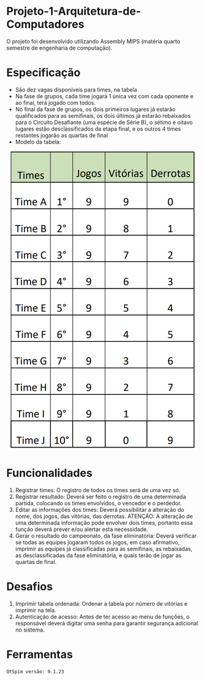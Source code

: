 # Projeto-1-Arquitetura-de-Computadores
O projeto foi desenvolvido utilizando Assembly MIPS (matéria quarto semestre de engenharia de computação).

# Especificação
- São dez vagas disponíveis para times, na tabela
- Na fase de grupos, cada time jogará 1 única vez com cada oponente e ao final, terá jogado com todos. 
- No final da fase de grupos, os dois primeiros lugares já estarão qualificados para  as semifinais, os dois últimos já estarão rebaixados para o Circuito Desafiante (uma espécie de Série B), o sétimo e oitavo lugares estão desclassificados da etapa final, e os outros 4 times restantes jogarão as quartas de final 
- Modelo da tabela:

<p align="center">
  <img src="https://github.com/matheusvalbert/Projeto-1-Arquitetura-de-Computadores/blob/main/tabela.png" />
</p>

# Funcionalidades
1) Registrar times: O registro de todos os times será de uma vez só.
2) Registrar resultado: Deverá ser feito o registro de uma determinada partida, colocando os times envolvidos, o vencedor e o perdedor.
3) Editar as informações dos times: Deverá possibilitar a alteração do nome, dos jogos, das vitórias, das derrotas. ATENÇÃO: A alteração de uma determinada informação pode envolver dois times, portanto essa função deverá prever e/ou alertar esta necessidade.
4) Gerar o resultado do campeonato, da fase eliminatória: Deverá verificar se todas as equipes jogaram todos os jogos, em caso afirmativo, imprimir as equipes já classificadas para as semifinais, as rebaixadas, as desclassificadas da fase eliminatória, e quais terão de jogar as quartas de final.

# Desafios
1) Imprimir tabela ordenada: Ordenar a tabela por número de vitórias e imprimir na tela.
2) Autenticação de acesso: Antes de ter acesso ao menu de funções, o responsável deverá digitar uma senha para garantir segurança adicional no sistema.

# Ferramentas

```
QtSpim versão: 9.1.23
```

